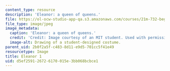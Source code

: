 ```yaml
---
content_type: resource
description: 'Eleanor: a queen of queens.'
file: https://ol-ocw-studio-app-qa.s3.amazonaws.com/courses/21m-732-beginning-costume-design-and-construction-fall-2008/d5ef259126726170015e3bb068bcbce1_eleanor1.jpg
file_type: image/jpeg
image_metadata:
  caption: 'Eleanor: a queen of queens.'
  credit: 'Credit: Image courtesy of an MIT student. Used with permission.'
  image-alt: Drawing of a student-designed costume.
parent_uid: 2b0f2a5f-c483-8d11-e9d5-701cc5f41e49
resourcetype: Image
title: Eleanor 1
uid: d5ef2591-2672-6170-015e-3bb068bcbce1
---
```

